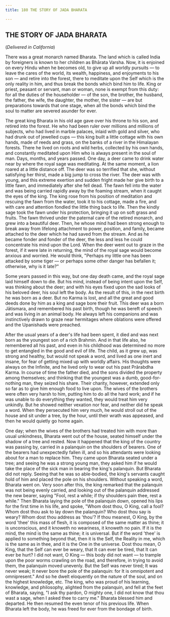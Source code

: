 ```yaml
---
title: 180 THE STORY OF JADA BHARATA

---
```

  

## THE STORY OF JADA BHARATA

(*Delivered in California*)

There was a great monarch named Bharata. The land which is called India
by foreigners is known to her children as Bhārata Varsha. Now, it is
enjoined on every Hindu when he becomes old, to give up all worldly
pursuits — to leave the cares of the world, its wealth, happiness, and
enjoyments to his son — and retire into the forest, there to meditate
upon the Self which is the only reality in him, and thus break the bonds
which bind him to life. King or priest, peasant or servant, man or
woman, none is exempt from this duty: for all the duties of the
householder — of the son, the brother, the husband, the father, the
wife, the daughter, the mother, the sister — are but preparations
towards that one stage, when all the bonds which bind the soul to matter
are severed asunder for ever.

The great king Bharata in his old age gave over his throne to his son,
and retired into the forest. He who had been ruler over millions and
millions of subjects, who had lived in marble palaces, inlaid with gold
and silver, who had drunk out of jewelled cups — this king built a
little cottage with his own hands, made of reeds and grass, on the banks
of a river in the Himalayan forests. There he lived on roots and wild
herbs, collected by his own hands, and constantly meditated upon Him who
is always present in the soul of man. Days, months, and years passed.
One day, a deer came to drink water near by where the royal sage was
meditating. At the same moment, a lion roared at a little distance off.
The deer was so terrified that she, without satisfying her thirst, made
a big jump to cross the river. The deer was with young, and this extreme
exertion and sudden fright made her give birth to a little fawn, and
immediately after she fell dead. The fawn fell into the water and was
being carried rapidly away by the foaming stream, when it caught the
eyes of the king. The king rose from his position of meditation and
rescuing the fawn from the water, took it to his cottage, made a fire,
and with care and attention fondled the little thing back to life. Then
the kindly sage took the fawn under his protection, bringing it up on
soft grass and fruits. The fawn thrived under the paternal care of the
retired monarch, and grew into a beautiful deer. Then, he whose mind had
been strong enough to break away from lifelong attachment to power,
position, and family, became attached to the deer which he had saved
from the stream. And as he became fonder and fonder of the deer, the
less and less he could concentrate his mind upon the Lord. When the deer
went out to graze in the forest, if it were late in returning, the mind
of the royal sage would become anxious and worried. He would think,
"Perhaps my little one has been attacked by some tiger — or perhaps some
other danger has befallen it; otherwise, why is it late?"

Some years passed in this way, but one day death came, and the royal
sage laid himself down to die. But his mind, instead of being intent
upon the Self, was thinking about the deer; and with his eyes fixed upon
the sad looks of his beloved deer, his soul left the body. As the result
of this, in the next birth he was born as a deer. But no Karma is lost,
and all the great and good deeds done by him as a king and sage bore
their fruit. This deer was a born Jātismara, and remembered his past
birth, though he was bereft of speech and was living in an animal body.
He always left his companions and was instinctively drawn to graze near
hermitages where oblations were offered and the Upanishads were
preached.

After the usual years of a deer's life had been spent, it died and was
next born as the youngest son of a rich Brahmin. And in that life also,
he remembered all his past, and even in his childhood was determined no
more to get entangled in the good and evil of life. The child, as it
grew up, was strong and healthy, but would not speak a word, and lived
as one inert and insane, for fear of getting mixed up with worldly
affairs. His thoughts were always on the Infinite, and he lived only to
wear out his past Prārabdha Karma. In course of time the father died,
and the sons divided the property among themselves; and thinking that
the youngest was a dumb, good-for-nothing man, they seized his share.
Their charity, however, extended only so far as to give him enough food
to live upon. The wives of the brothers were often very harsh to him,
putting him to do all the hard work; and if he was unable to do
everything they wanted, they would treat him very unkindly. But he
showed neither vexation nor fear, and neither did he speak a word. When
they persecuted him very much, he would stroll out of the house and sit
under a tree, by the hour, until their wrath was appeased, and then he
would quietly go home again.

One day; when the wives of the brothers had treated him with more than
usual unkindness, Bharata went out of the house, seated himself under
the shadow of a tree and rested. Now it happened that the king of the
country was passing by, carried in a palanquin on the shoulders of
bearers. One of the bearers had unexpectedly fallen ill, and so his
attendants were looking about for a man to replace him. They came upon
Bharata seated under a tree; and seeing he was a strong young man, they
asked him if he would take the place of the sick man in bearing the
king's palanquin. But Bharata did not reply. Seeing that he was so
able-bodied, the king's servants caught hold of him and placed the pole
on his shoulders. Without speaking a word, Bharata went on. Very soon
after this, the king remarked that the palanquin was not being evenly
carried, and looking out of the palanquin addressed the new bearer,
saying "Fool, rest a while; if thy shoulders pain thee, rest a while."
Then Bharata laying the pole of the palanquin down, opened his lips for
the first time in his life, and spoke, "Whom dost thou, O King, call a
fool? Whom dost thou ask to lay down the palanquin? Who dost thou say is
weary? Whom dost thou address as 'thou'? If thou meanest, O King, by the
word 'thee' this mass of flesh, it is composed of the same matter as
thine; it is unconscious, and it knoweth no weariness, it knoweth no
pain. If it is the mind, the mind is the same as thine; it is universal.
But if the word 'thee' is applied to something beyond that, then it is
the Self, the Reality in me, which is the same as in thee, and it is the
One in the universe. Dost thou mean, O King, that the Self can ever be
weary, that It can ever be tired, that It can ever be hurt? I did not
want, O King — this body did not want — to trample upon the poor worms
crawling on the road, and therefore, in trying to avoid them, the
palanquin moved unevenly. But the Self was never tired; It was never
weak; It never bore the pole of the palanquin: for It is omnipotent and
omnipresent." And so he dwelt eloquently on the nature of the soul, and
on the highest knowledge, etc. The king, who was proud of his learning,
knowledge, and philosophy, alighted from the palanquin, and fell at the
feet of Bharata, saying, "I ask thy pardon, O mighty one, I did not know
that thou wast a sage, when I asked thee to carry me." Bharata blessed
him and departed. He then resumed the even tenor of his previous life.
When Bharata left the body, he was freed for ever from the bondage of
birth.
